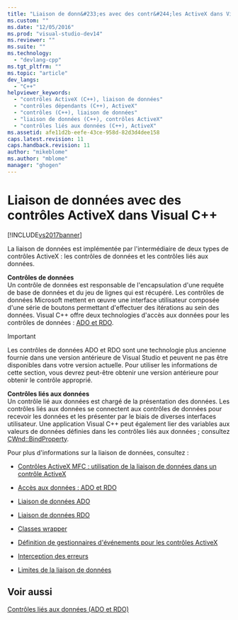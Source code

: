 ```yaml
---
title: "Liaison de donn&#233;es avec des contr&#244;les ActiveX dans Visual&#160;C++ | Microsoft Docs"
ms.custom: ""
ms.date: "12/05/2016"
ms.prod: "visual-studio-dev14"
ms.reviewer: ""
ms.suite: ""
ms.technology: 
  - "devlang-cpp"
ms.tgt_pltfrm: ""
ms.topic: "article"
dev_langs: 
  - "C++"
helpviewer_keywords: 
  - "contrôles ActiveX (C++), liaison de données"
  - "contrôles dépendants (C++), ActiveX"
  - "contrôles (C++), liaison de données"
  - "liaison de données (C++), contrôles ActiveX"
  - "contrôles liés aux données (C++), ActiveX"
ms.assetid: afe11d2b-eefe-43ce-958d-82d3d4dee158
caps.latest.revision: 11
caps.handback.revision: 11
author: "mikeblome"
ms.author: "mblome"
manager: "ghogen"
---
```

# Liaison de donn&#233;es avec des contr&#244;les ActiveX dans Visual&#160;C++
[!INCLUDE[vs2017banner](../../assembler/inline/includes/vs2017banner.md)]

La liaison de données est implémentée par l'intermédiaire de deux types de contrôles ActiveX : les contrôles de données et les contrôles liés aux données.  
  
 **Contrôles de données**  
 Un contrôle de données est responsable de l'encapsulation d'une requête de base de données et du jeu de lignes qui est récupéré.  Les contrôles de données Microsoft mettent en œuvre une interface utilisateur composée d'une série de boutons permettant d'effectuer des itérations au sein des données.  Visual C\+\+ offre deux technologies d'accès aux données pour les contrôles de données : [ADO et RDO](../../data/ado-rdo/data-access-ado-and-rdo.md).  
  
> [!IMPORTANT]
>  Les contrôles de données ADO et RDO sont une technologie plus ancienne fournie dans une version antérieure de Visual Studio et peuvent ne pas être disponibles dans votre version actuelle.  Pour utiliser les informations de cette section, vous devrez peut\-être obtenir une version antérieure pour obtenir le contrôle approprié.  
  
 **Contrôles liés aux données**  
 Un contrôle lié aux données est chargé de la présentation des données.  Les contrôles liés aux données se connectent aux contrôles de données pour recevoir les données et les présenter par le biais de diverses interfaces utilisateur.  Une application Visual C\+\+ peut également lier des variables aux valeurs de données définies dans les contrôles liés aux données ; consultez [CWnd::BindProperty](../Topic/CWnd::BindProperty.md).  
  
 Pour plus d'informations sur la liaison de données, consultez :  
  
-   [Contrôles ActiveX MFC : utilisation de la liaison de données dans un contrôle ActiveX](../../mfc/mfc-activex-controls-using-data-binding-in-an-activex-control.md)  
  
-   [Accès aux données : ADO et RDO](../../data/ado-rdo/data-access-ado-and-rdo.md)  
  
-   [Liaison de données ADO](../../data/ado-rdo/ado-databinding.md)  
  
-   [Liaison de données RDO](../../data/ado-rdo/rdo-databinding.md)  
  
-   [Classes wrapper](../../data/ado-rdo/wrapper-classes.md)  
  
-   [Définition de gestionnaires d'événements pour les contrôles ActiveX](../../data/ado-rdo/setting-event-handlers-on-activex-controls.md)  
  
-   [Interception des erreurs](../../data/ado-rdo/error-trapping.md)  
  
-   [Limites de la liaison de données](../../data/ado-rdo/limitations-of-databinding.md)  
  
## Voir aussi  
 [Contrôles liés aux données \(ADO et RDO\)](../../data/ado-rdo/data-bound-controls-ado-and-rdo.md)